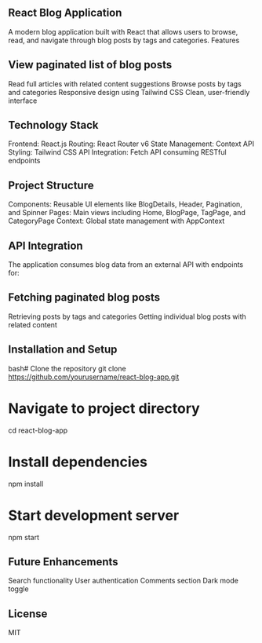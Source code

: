 ## React Blog Application
A modern blog application built with React that allows users to browse, read, and navigate through blog posts by tags and categories.
Features

## View paginated list of blog posts
Read full articles with related content suggestions
Browse posts by tags and categories
Responsive design using Tailwind CSS
Clean, user-friendly interface

## Technology Stack

Frontend: React.js
Routing: React Router v6
State Management: Context API
Styling: Tailwind CSS
API Integration: Fetch API consuming RESTful endpoints

## Project Structure

Components: Reusable UI elements like BlogDetails, Header, Pagination, and Spinner
Pages: Main views including Home, BlogPage, TagPage, and CategoryPage
Context: Global state management with AppContext

## API Integration
The application consumes blog data from an external API with endpoints for:

## Fetching paginated blog posts
Retrieving posts by tags and categories
Getting individual blog posts with related content

## Installation and Setup
bash# Clone the repository
git clone https://github.com/yourusername/react-blog-app.git

# Navigate to project directory
cd react-blog-app

# Install dependencies
npm install

# Start development server
npm start

## Future Enhancements

Search functionality
User authentication
Comments section
Dark mode toggle

## License
MIT
